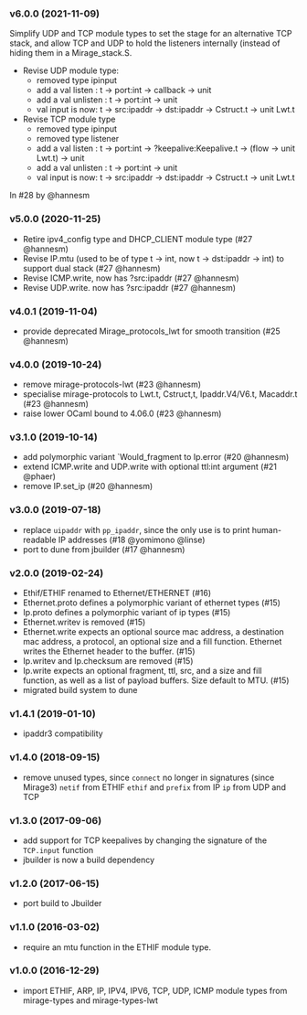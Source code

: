 ### v6.0.0 (2021-11-09)

Simplify UDP and TCP module types to set the stage for an alternative TCP stack,
and allow TCP and UDP to hold the listeners internally (instead of hiding them
in a Mirage_stack.S.

- Revise UDP module type:
   - removed type ipinput
   - add a val listen : t -> port:int -> callback -> unit
   - add a val unlisten : t -> port:int -> unit
   - val input is now: t -> src:ipaddr -> dst:ipaddr -> Cstruct.t -> unit Lwt.t
- Revise TCP module type
   - removed type ipinput
   - removed type listener
   - add a val listen : t -> port:int -> ?keepalive:Keepalive.t -> (flow -> unit Lwt.t) -> unit
   - add a val unlisten : t -> port:int -> unit
   - val input is now: t -> src:ipaddr -> dst:ipaddr -> Cstruct.t -> unit Lwt.t

In #28 by @hannesm

### v5.0.0 (2020-11-25)

- Retire ipv4_config type and DHCP_CLIENT module type (#27 @hannesm)
- Revise IP.mtu (used to be of type t -> int, now t -> dst:ipaddr -> int) to
  support dual stack (#27 @hannesm)
- Revise ICMP.write, now has ?src:ipaddr (#27 @hannesm)
- Revise UDP.write. now has ?src:ipaddr (#27 @hannesm)

### v4.0.1 (2019-11-04)

* provide deprecated Mirage_protocols_lwt for smooth transition (#25 @hannesm)

### v4.0.0 (2019-10-24)

- remove mirage-protocols-lwt (#23 @hannesm)
- specialise mirage-protocols to Lwt.t, Cstruct,t, Ipaddr.V4/V6.t, Macaddr.t (#23 @hannesm)
- raise lower OCaml bound to 4.06.0 (#23 @hannesm)

### v3.1.0 (2019-10-14)

- add polymorphic variant `Would_fragment to Ip.error (#20 @hannesm)
- extend ICMP.write and UDP.write with optional ttl:int argument (#21 @phaer)
- remove IP.set_ip (#20 @hannesm)

### v3.0.0 (2019-07-18)

- replace `uipaddr` with `pp_ipaddr`, since the only use is to print
  human-readable IP addresses (#18 @yomimono @linse)
- port to dune from jbuilder (#17 @hannesm)

### v2.0.0 (2019-02-24)

- Ethif/ETHIF renamed to Ethernet/ETHERNET (#16)
- Ethernet.proto defines a polymorphic variant of ethernet types (#15)
- Ip.proto defines a polymorphic variant of ip types (#15)
- Ethernet.writev is removed (#15)
- Ethernet.write expects an optional source mac address, a destination mac
  address, a protocol, an optional size and a fill function. Ethernet writes
  the Ethernet header to the buffer. (#15)
- Ip.writev and Ip.checksum are removed (#15)
- Ip.write expects an optional fragment, ttl, src, and a size and fill function,
  as well as a list of payload buffers. Size default to MTU. (#15)
- migrated build system to dune

### v1.4.1 (2019-01-10)

- ipaddr3 compatibility

### v1.4.0 (2018-09-15)

- remove unused types, since `connect` no longer in signatures (since Mirage3)
  `netif` from ETHIF
  `ethif` and `prefix` from IP
  `ip` from UDP and TCP

### v1.3.0 (2017-09-06)

- add support for TCP keepalives by changing the signature of the
  `TCP.input` function
- jbuilder is now a build dependency

### v1.2.0 (2017-06-15)

- port build to Jbuilder

### v1.1.0 (2016-03-02)

- require an mtu function in the ETHIF module type.

### v1.0.0 (2016-12-29)

- import ETHIF, ARP, IP, IPV4, IPV6, TCP, UDP, ICMP module types from mirage-types and mirage-types-lwt
